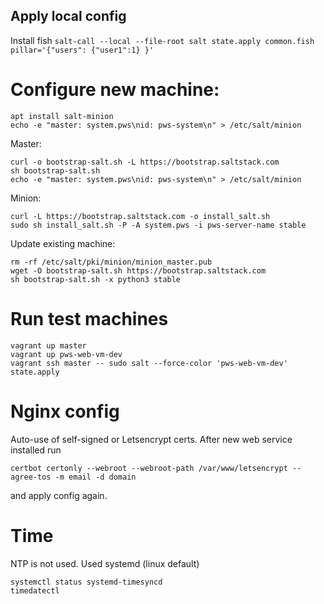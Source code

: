 ## Apply local config

Install fish
`salt-call --local --file-root salt state.apply common.fish pillar='{"users": {"user1":1} }'`

# Configure new machine:
```
apt install salt-minion
echo -e "master: system.pws\nid: pws-system\n" > /etc/salt/minion
```
Master:
```
curl -o bootstrap-salt.sh -L https://bootstrap.saltstack.com
sh bootstrap-salt.sh
echo -e "master: system.pws\nid: pws-system\n" > /etc/salt/minion
```
Minion:
```
curl -L https://bootstrap.saltstack.com -o install_salt.sh
sudo sh install_salt.sh -P -A system.pws -i pws-server-name stable
```
Update existing machine:
```
rm -rf /etc/salt/pki/minion/minion_master.pub
wget -O bootstrap-salt.sh https://bootstrap.saltstack.com
sh bootstrap-salt.sh -x python3 stable
```

# Run test machines
```
vagrant up master
vagrant up pws-web-vm-dev
vagrant ssh master -- sudo salt --force-color 'pws-web-vm-dev' state.apply
```

# Nginx config
Auto-use of self-signed or Letsencrypt certs. After new web service installed run
```
certbot certonly --webroot --webroot-path /var/www/letsencrypt --agree-tos -m email -d domain
```
and apply config again.

# Time
NTP is not used. Used systemd (linux default)
```
systemctl status systemd-timesyncd
timedatectl
```
